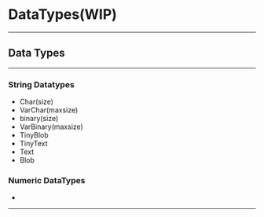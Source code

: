 # DataTypes(WIP)



***

## Data Types

***

### String Datatypes

* Char(size)
* VarChar(maxsize)
* binary(size)
* VarBinary(maxsize)
* TinyBlob
* TinyText
* Text
* Blob

### Numeric DataTypes

*



***




